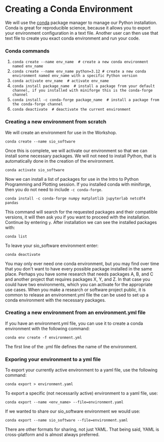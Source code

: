 # Creating a Conda Environment

We will use the [conda](https://docs.conda.io/projects/conda/en/latest/user-guide/tasks/manage-environments.html#sharing-an-environment) package manager to manage our Python installation. Conda is great for reproducible science, because it allows you to export your environment configuration in a text file. Another user can then use that text file to create you exact conda environment and run your code.

### Conda commands

1) ```conda create --name env_name  # create a new conda environment named env_name```   
2) ```conda create --name env_name python=3.12 # create a new conda environment named env_name with a specific Python version``` 
3) ```conda activate env_name  # activate env_name``` 
4) ```conda install package_name  # install a package from your default channel, if you installed with miniforge this is the conda-forge channel```  
5) ```conda install -c conda-forge package_name  # install a package from the conda-forge channel```  
6) ```conda deactivate  # deactivate the current environment```  

### Creating a new environment from scratch

We will create an environment for use in the Workshop.

```conda create --name sio_software``` 

Once this is complete, we will activate our environment so that we can install some necessary packages. We will not need to install Python, that is automatically done in the creation of the environment.

```conda activate sio_software``` 

Now we can install a list of packages for use in the Intro to Python Programming and Plotting session. If you installed conda with miniforge, then you do not need to include `-c conda-forge`.

```conda install -c conda-forge numpy matplotlib jupyterlab netcdf4 pandas``` 

This command will search for the requested packages and their compatible versions, it will then ask you if you want to proceed with the installation. Continue by entering `y`. After installation we can see the installed packages with:

```conda list```  

To leave your sio_software environment enter:

```conda deactivate```

You may only ever need one conda environment, but you may find over time that you don't want to have every possible package installed in the same place. Perhaps you have some research that needs packages A, B, and C and another project that requires packages X, Y, and Z. In that case you could have two environments, which you can activate for the appropriate use cases. When you make a research or software project public, it is common to release an environment.yml file the can be used to set up a conda environment with the necessary packages.

### Creating a new environment from an environment.yml file

If you have an environment.yml file, you can use it to create a conda environment with the following command:

```conda env create -f environment.yml``` 

The first line of the .yml file defines the name of the environment. 

### Exporing your environment to a yml file

To export your currently active environment to a yaml file, use the following command:

```conda export > environment.yaml``` 

To export a specific (not necessarily active) environment to a yaml file, use:

```conda export --name <env_name> --file=environment.yaml``` 

If we wanted to share our sio_software environment we would use:

```conda export --name sio_software --file=environment.yaml``` 

There are other formats for sharing, not just YAML. That being said, YAML is cross-platform and is almost always preferred.
